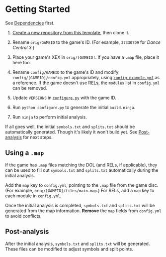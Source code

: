 # Getting Started

See [Dependencies](dependencies.md) first.

1. [Create a new repository from this template](https://github.com/new?template_name=jeff-template&template_owner=rjkiv), then clone it.

2. Rename `orig/GAMEID` to the game's ID. (For example, `373307D9` for _Dance Central 3_.)

3. Place your game's XEX in `orig/[GAMEID]`. If you have a `.map` file, place it here too.

4. Rename `config/GAMEID` to the game's ID and modify `config/[GAMEID]/config.yml` appropriately, using [`config.example.yml`](/config/GAMEID/config.example.yml) as a reference. If the game doesn't use RELs, the `modules` list in `config.yml` can be removed.

5. Update `VERSIONS` in [`configure.py`](/configure.py) with the game ID.

6. Run `python configure.py` to generate the initial `build.ninja`.

7. Run `ninja` to perform initial analysis.

If all goes well, the initial `symbols.txt` and `splits.txt` should be automatically generated. Though it's likely it won't build yet. See [Post-analysis](#post-analysis) for next steps.

## Using a `.map`

If the game has `.map` files matching the DOL (and RELs, if applicable), they can be used to fill out `symbols.txt` and `splits.txt` automatically during the initial analysis.

Add the `map` key to `config.yml`, pointing to the `.map` file from the game disc. (For example, `orig/[GAMEID]/files/main.map`.) For RELs, add a `map` key to each module in `config.yml`.

Once the initial analysis is completed, `symbols.txt` and `splits.txt` will be generated from the map information. **Remove** the `map` fields from `config.yml` to avoid conflicts.

## Post-analysis

After the initial analysis, `symbols.txt` and `splits.txt` will be generated. These files can be modified to adjust symbols and split points.
